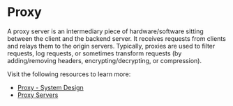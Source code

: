 # Proxy

A proxy server is an intermediary piece of hardware/software sitting between the client and the backend server. It receives requests from clients and relays them to the origin servers. Typically, proxies are used to filter requests, log requests, or sometimes transform requests (by adding/removing headers, encrypting/decrypting, or compression).

Visit the following resources to learn more:

- [Proxy - System Design](https://dev.to/karanpratapsingh/system-design-the-complete-course-10fo#proxy)
- [Proxy Servers](https://roadmap.sh/guides/proxy-servers)
